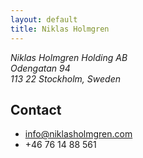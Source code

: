 ```yaml
---
layout: default
title: Niklas Holmgren
---
```


<address>
  Niklas Holmgren Holding AB<br/>
  Odengatan 94<br/>
  113 22 Stockholm, Sweden
</address>

## Contact
- info@niklasholmgren.com
- +46 76 14 88 561
